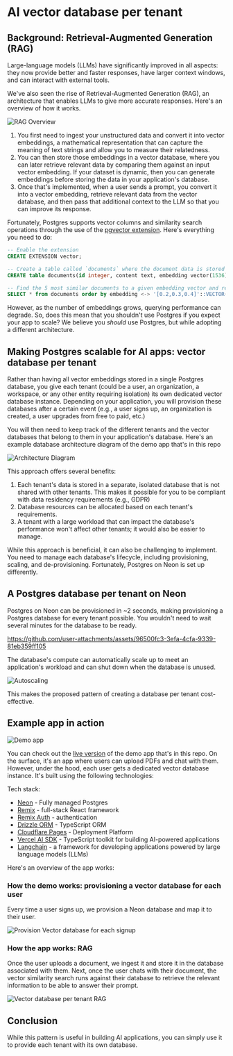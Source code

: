 # AI vector database per tenant

## Background: Retrieval-Augmented Generation (RAG)

Large-language models (LLMs) have significantly improved in all aspects: they now provide better and faster responses, have larger context windows, and can interact with external tools.

We've also seen the rise of Retrieval-Augmented Generation (RAG), an architecture that enables LLMs to give more accurate responses. Here's an overview of how it works.

![RAG Overview](https://github.com/user-attachments/assets/9254d4c4-8c06-4b37-ba68-af0af1139c7b)

1. You first need to ingest your unstructured data and convert it into vector embeddings, a mathematical representation that can capture the meaning of text strings and allow you to measure their relatedness. 
2. You can then store those embeddings in a vector database, where you can later retrieve relevant data by comparing them against an input vector embedding. If your dataset is dynamic, then you can generate embeddings before storing the data in your application's database.
3. Once that's implemented, when a user sends a prompt, you convert it into a vector embedding, retrieve relevant data from the vector database, and then pass that additional context to the LLM so that you can improve its response.

Fortunately, Postgres supports vector columns and similarity search operations through the use of the [pgvector extension](https://github.com/pgvector/pgvector). Here's everything you need to do: 

```sql
-- Enable the extension
CREATE EXTENSION vector;

-- Create a table called `documents` where the document data is stored along with the embedding
CREATE table documents(id integer, content text, embedding vector(1536));

-- Find the 5 most similar documents to a given embedding vector and return them in order of similarity. 
SELECT * from documents order by embedding <-> '[0.2,0.3,0.4]'::VECTOR(1536) LIMIT 5;
```

However, as the number of embeddings grows, querying performance can degrade. So, does this mean that you shouldn't use Postgres if you expect your app to scale? We believe you _should_ use Postgres, but while adopting a different architecture.

## Making Postgres scalable for AI apps: vector database per tenant

Rather than having all vector embeddings stored in a single Postgres database, you give each tenant (could be a user, an organization, a workspace, or any other entity requiring isolation) its own dedicated vector database instance. Depending on your application, you will provision these databases after a certain event (e.g., a user signs up, an organization is created, a user upgrades from free to paid, etc.)

You will then need to keep track of the different tenants and the vector databases that belong to them in your application's database. Here's an example database architecture diagram of the demo app that's in this repo

![Architecture Diagram](https://github.com/user-attachments/assets/c788d581-1d0a-4201-842e-a20bd498e3db)

This approach offers several benefits:
1. Each tenant's data is stored in a separate, isolated database that is not shared with other tenants. This makes it possible for you to be compliant with data residency requirements (e.g., GDPR)
2. Database resources can be allocated based on each tenant's requirements. 
3. A tenant with a large workload that can impact the database's performance won't affect other tenants; it would also be easier to manage.

While this approach is beneficial, it can also be challenging to implement. You need to manage each database's lifecycle, including provisioning, scaling, and de-provisioning. Fortunately, Postgres on Neon is set up differently.

## A Postgres database per tenant on Neon

Postgres on Neon can be provisioned in ~2 seconds, making provisioning a Postgres database for every tenant possible. You wouldn't need to wait several minutes for the database to be ready.

https://github.com/user-attachments/assets/96500fc3-3efa-4cfa-9339-81eb359ff105

The database's compute can automatically scale up to meet an application's workload and can shut down when the database is unused.

![Autoscaling](https://github.com/user-attachments/assets/7f093ead-d51b-46bc-a473-0df483d91c18)

This makes the proposed pattern of creating a database per tenant cost-effective.

## Example app in action

![Demo app](https://github.com/user-attachments/assets/11b13120-37b8-41a5-b26b-3974abc75ea4)

You can check out the [live version](https://ai-vector-db-per-tenant.pages.dev/) of the demo app that's in this repo. On the surface, it's an app where users can upload PDFs and chat with them. However, under the hood, each user gets a dedicated vector database instance. It's built using the following technologies:

Tech stack:
- [Neon](https://neon.tech/ref=github) - Fully managed Postgres
- [Remix](https://remix.run) - full-stack React framework
- [Remix Auth](https://github.com/sergiodxa/remix-auth) - authentication
- [Drizzle ORM](https://drizzle.team/) - TypeScript ORM
- [Cloudflare Pages](https://pages.dev) - Deployment Platform
- [Vercel AI SDK](sdk.vercel.ai/) -  TypeScript toolkit for building AI-powered applications
- [Langchain](https://js.langchain.com/v0.2/docs/introduction/) - a framework for developing applications powered by large language models (LLMs)

Here's an overview of the app works:

### How the demo works: provisioning a vector database for each user

Every time a user signs up, we provision a Neon database and map it to their user. 


![Provision Vector database for each signup](https://github.com/user-attachments/assets/01e31752-cddb-45c5-b595-92c3cb815a88)

### How the app works: RAG

Once the user uploads a document, we ingest it and store it in the database associated with them. Next, once the user chats with their document, the vector similarity search runs against their database to retrieve the relevant information to be able to answer their prompt.

![Vector database per tenant RAG](https://github.com/user-attachments/assets/43e0f872-6bab-4a06-8208-7871723f1fd0)

## Conclusion

While this pattern is useful in building AI applications, you can simply use it to provide each tenant with its own database. 


